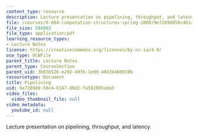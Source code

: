 ```yaml
---
content_type: resource
description: Lecture presentation on pipelining, throughput, and latency.
file: /courses/6-004-computation-structures-spring-2009/9e72898050c4614780d2fa582895eda3_MIT6_004s09_lec08.pdf
file_size: 504003
file_type: application/pdf
learning_resource_types:
- Lecture Notes
license: https://creativecommons.org/licenses/by-nc-sa/4.0/
ocw_type: OCWFile
parent_title: Lecture Notes
parent_type: CourseSection
parent_uid: 3b03b526-e292-49fb-1e00-40434460010b
resourcetype: Document
title: Pipelining
uid: 9e728980-50c4-6147-80d2-fa582895eda3
video_files:
  video_thumbnail_file: null
video_metadata:
  youtube_id: null
---
```

Lecture presentation on pipelining, throughput, and latency.